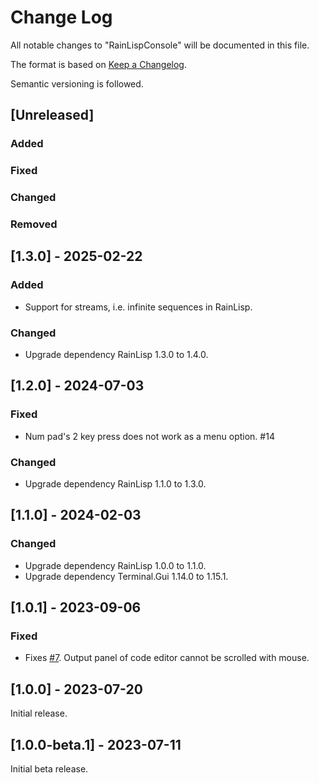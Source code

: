 # Change Log

All notable changes to "RainLispConsole" will be documented in this file.

The format is based on [Keep a Changelog](http://keepachangelog.com/).

Semantic versioning is followed.

## [Unreleased]

### Added

### Fixed

### Changed

### Removed

## [1.3.0] - 2025-02-22

### Added
- Support for streams, i.e. infinite sequences in RainLisp.

### Changed
- Upgrade dependency RainLisp 1.3.0 to 1.4.0.

## [1.2.0] - 2024-07-03

### Fixed
- Num pad's 2 key press does not work as a menu option. #14

### Changed
- Upgrade dependency RainLisp 1.1.0 to 1.3.0.

## [1.1.0] - 2024-02-03

### Changed
- Upgrade dependency RainLisp 1.0.0 to 1.1.0.
- Upgrade dependency Terminal.Gui 1.14.0 to 1.15.1.

## [1.0.1] - 2023-09-06

### Fixed
- Fixes [#7](https://github.com/chr1st0scli/RainLispConsole/issues/7). Output panel of code editor cannot be scrolled with mouse.

## [1.0.0] - 2023-07-20

Initial release.

## [1.0.0-beta.1] - 2023-07-11

Initial beta release.
